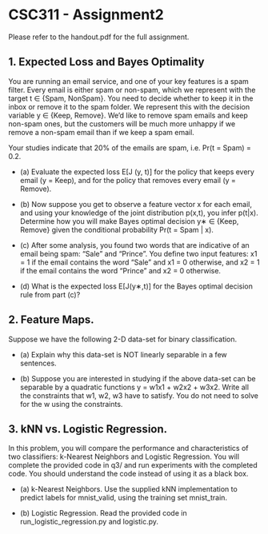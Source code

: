 # CSC311 - Assignment2

Please refer to the handout.pdf for the full assignment.

## 1. Expected Loss and Bayes Optimality


You are running an email service, and one of your key features is a spam filter. Every email is either spam or non-spam, which we represent with the target t ∈ {Spam, NonSpam}. You need to decide whether to keep it in the inbox or remove it to the spam folder. We represent this with the decision variable y ∈ {Keep, Remove}. We’d like to remove spam emails and keep non-spam ones, but the customers will be much more unhappy if we remove a non-spam email than if we keep a spam email.

Your studies indicate that 20% of the emails are spam, i.e. Pr(t = Spam) = 0.2.

- (a) Evaluate the expected loss E[J (y, t)] for the policy that keeps every email (y = Keep), and for the policy that removes every email (y = Remove).

- (b) Now suppose you get to observe a feature vector x for each email, and using your knowledge of the joint distribution p(x,t), you infer p(t|x). Determine how you will make Bayes optimal decision y∗ ∈ {Keep, Remove} given the conditional probability Pr(t = Spam | x).

- (c) After some analysis, you found two words that are indicative of an email being spam: “Sale” and “Prince”. You define two input features: x1 = 1 if the email contains the word “Sale” and x1 = 0 otherwise, and x2 = 1 if the email contains the word “Prince” and x2 = 0 otherwise.

- (d) What is the expected loss E[J(y∗,t)] for the Bayes optimal decision rule from part (c)?

## 2. Feature Maps.
Suppose we have the following 2-D data-set for binary classification.

- (a) Explain why this data-set is NOT linearly separable in a few sentences.

- (b) Suppose you are interested in studying if the above data-set can be separable by a quadratic functions y = w1x1 + w2x2 + w3x2. Write all the constraints that w1, w2, w3 have to satisfy. You do not need to solve for the w using the constraints.

## 3. kNN vs. Logistic Regression.
In this problem, you will compare the performance and characteristics of two classifiers: k-Nearest Neighbors and Logistic Regression. You will complete the provided code in q3/ and run experiments with the completed code. You should understand the code instead of using it as a black box.

- (a) k-Nearest Neighbors. Use the supplied kNN implementation to predict labels for mnist_valid, using the training set mnist_train.

- (b) Logistic Regression. Read the provided code in run_logistic_regression.py and logistic.py.